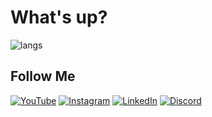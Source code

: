 #  What's up? 
![langs](https://github-readme-stats.vercel.app/api/top-langs?username=koshcher&show_icons=true&locale=en&layout=compact&theme=nord)

## Follow Me
[![YouTube](https://img.shields.io/badge/-YouTube-2c2c2c?style=for-the-badge&logo=YouTube&logoColor=F76060)](https://www.youtube.com/channel/UC76gVI16vbdC1Bwa87bECyw)
[![Instagram](https://img.shields.io/badge/-Instagram-2c2c2c?style=for-the-badge&logo=instagram&logoColor=F754E2)](https://www.instagram.com/koshchey_sw/)
[![LinkedIn](https://img.shields.io/badge/-LinkedIn-2c2c2c?style=for-the-badge&logo=linkedin&logoColor=6296CC)](https://www.linkedin.com/in/roman-koshchey-0a7a03223/)
[![Discord](https://img.shields.io/badge/-Discord-2c2c2c?style=for-the-badge&logo=Discord&logoColor=6079F7)](https://discord.com/users/Koshcher#7607)
